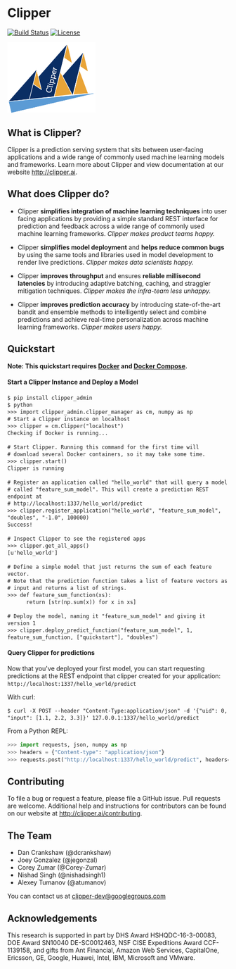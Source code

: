 # Clipper

[![Build Status](https://amplab.cs.berkeley.edu/jenkins/buildStatus/icon?job=Clipper)](https://amplab.cs.berkeley.edu/jenkins/job/Clipper/) [![License](https://img.shields.io/badge/License-Apache%202.0-blue.svg)](https://opensource.org/licenses/Apache-2.0)


<img src="images/clipper-logo.png" width="200">


## What is Clipper?

Clipper is a prediction serving system that sits between user-facing applications and a wide range of commonly used machine learning models and frameworks. Learn more about Clipper and view documentation at our website <http://clipper.ai>.

## What does Clipper do?

* Clipper **simplifies integration of machine learning techniques** into user facing applications by providing a simple standard REST interface for prediction and feedback across a wide range of commonly used machine learning frameworks.  *Clipper makes product teams happy.*


* Clipper **simplifies model deployment** and **helps reduce common bugs** by using the same tools and libraries used in model development to render live predictions.  *Clipper makes data scientists happy.*



* Clipper **improves throughput** and ensures **reliable millisecond latencies** by introducing adaptive batching, caching, and straggler mitigation techniques.  *Clipper makes the infra-team less unhappy.*

* Clipper **improves prediction accuracy** by introducing state-of-the-art bandit and ensemble methods to intelligently select and combine predictions and achieve real-time personalization across machine learning frameworks.  *Clipper makes users happy.*


## Quickstart


**Note: This quickstart requires [Docker](https://www.docker.com/) and [Docker Compose](https://docs.docker.com/compose/).**


#### Start a Clipper Instance and Deploy a Model

```
$ pip install clipper_admin
$ python
>>> import clipper_admin.clipper_manager as cm, numpy as np
# Start a Clipper instance on localhost
>>> clipper = cm.Clipper("localhost")
Checking if Docker is running...

# Start Clipper. Running this command for the first time will
# download several Docker containers, so it may take some time.
>>> clipper.start()
Clipper is running

# Register an application called "hello_world" that will query a model
# called "feature_sum_model". This will create a prediction REST endpoint at
# http://localhost:1337/hello_world/predict
>>> clipper.register_application("hello_world", "feature_sum_model", "doubles", "-1.0", 100000)
Success!

# Inspect Clipper to see the registered apps
>>> clipper.get_all_apps()
[u'hello_world']

# Define a simple model that just returns the sum of each feature vector.
# Note that the prediction function takes a list of feature vectors as
# input and returns a list of strings.
>>> def feature_sum_function(xs):
      return [str(np.sum(x)) for x in xs]

# Deploy the model, naming it "feature_sum_model" and giving it version 1
>>> clipper.deploy_predict_function("feature_sum_model", 1, feature_sum_function, ["quickstart"], "doubles")

```

#### Query Clipper for predictions


Now that you've deployed your first model, you can start requesting predictions at the
REST endpoint that clipper created for your application:
`http://localhost:1337/hello_world/predict`

With curl:


```console
$ curl -X POST --header "Content-Type:application/json" -d '{"uid": 0, "input": [1.1, 2.2, 3.3]}' 127.0.0.1:1337/hello_world/predict
```

From a Python REPL:

```py
>>> import requests, json, numpy as np
>>> headers = {"Content-type": "application/json"}
>>> requests.post("http://localhost:1337/hello_world/predict", headers=headers, data=json.dumps({"uid": 0, "input": list(np.random.random(10))})).json()
```


## Contributing

To file a bug or request a feature, please file a GitHub issue. Pull requests are welcome. Additional help and instructions
for contributors can be found on our website at <http://clipper.ai/contributing>.

## The Team

+ Dan Crankshaw (@dcrankshaw)
+ Joey Gonzalez (@jegonzal)
+ Corey Zumar (@Corey-Zumar)
+ Nishad Singh (@nishadsingh1)
+ Alexey Tumanov (@atumanov)

You can contact us at <clipper-dev@googlegroups.com>

## Acknowledgements

This research is supported in part by DHS Award HSHQDC-16-3-00083, DOE Award SN10040 DE-SC0012463, NSF CISE Expeditions Award CCF-1139158, and gifts from Ant Financial, Amazon Web Services, CapitalOne, Ericsson, GE, Google, Huawei, Intel, IBM, Microsoft and VMware.
